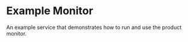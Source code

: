Example Monitor
===============

An example service that demonstrates how to run and use the product monitor.
